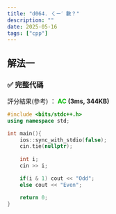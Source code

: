 ```yaml
---
title: "d064. ㄑㄧˊ 數？"
description: ""
date: 2025-05-16
tags: ["cpp"]
---
```


## 解法一

### ✅ 完整代碼

評分結果(參考) ： **<font color="#00bb00">AC</font> (3ms, 344KB)**

```cpp
#include <bits/stdc++.h>
using namespace std;

int main(){
    ios::sync_with_stdio(false);
    cin.tie(nullptr);
    
    int i;
    cin >> i;

    if(i & 1) cout << "Odd";
    else cout << "Even";

    return 0;
}
```
